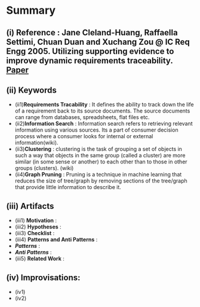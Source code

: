 # Summary 
## (i) Reference : Jane Cleland-Huang, Raffaella Settimi, Chuan Duan and Xuchang Zou @ IC Req Engg 2005. Utilizing supporting evidence to improve dynamic requirements traceability. [Paper](http://ieeexplore.ieee.org/xpls/abs_all.jsp?arnumber=1531035&tag=1)

## (ii) Keywords

  * (ii1)**Requirements Tracability** : It defines the ability to track down the life of a requirement back to its source documents. The source documents can range from databases, spreadsheets, flat files etc.
  * (ii2)**Information Search** : Information search refers to retrieving relevant information using various sources. Its a part of consumer decision process where a consumer looks for internal or external information(wiki).
  * (ii3)**Clustering** : clustering is the task of grouping a set of objects in such a way that objects in the same group (called a cluster) are more similar (in some sense or another) to each other than to those in other groups (clusters). (wiki)
  * (ii4)**Graph Pruning**  : Pruning is a technique in machine learning that reduces the size of tree/graph by removing sections of the tree/graph that provide little information to describe it. 

## (iii) Artifacts
  * (iii1) **Motivation** : 
  * (iii2) **Hypotheses** : 
  * (iii3) **Checklist** : 
  * (iii4) **Patterns and Anti Patterns** :
   * **_Patterns_** : 
   * **_Anti Patterns_** :
  * (iii5) **Related Work** :

## (iv) Improvisations:
  * (iv1) 
  * (iv2)
